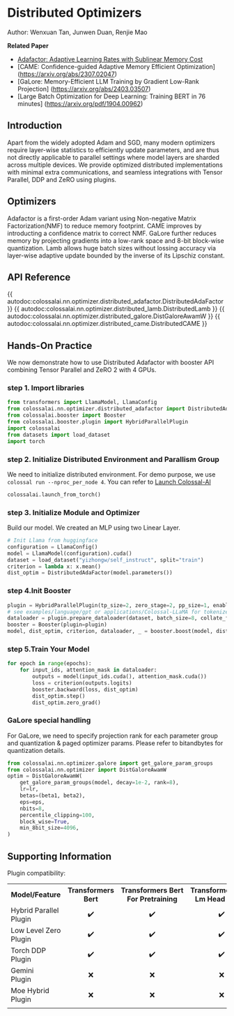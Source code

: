 # Distributed Optimizers

Author: Wenxuan Tan, Junwen Duan, Renjie Mao

**Related Paper**
- [Adafactor: Adaptive Learning Rates with Sublinear Memory Cost](https://arxiv.org/abs/1804.04235)
- [CAME: Confidence-guided Adaptive Memory Efficient Optimization] (https://arxiv.org/abs/2307.02047)
- [GaLore: Memory-Efficient LLM Training by Gradient Low-Rank Projection] (https://arxiv.org/abs/2403.03507)
- [Large Batch Optimization for Deep Learning: Training BERT in 76 minutes] (https://arxiv.org/pdf/1904.00962)

## Introduction
Apart from the widely adopted Adam and SGD, many modern optimizers require layer-wise statistics to efficiently update parameters, and are thus not directly applicable to parallel settings where model layers are sharded across multiple devices. We provide optimized distributed implementations with minimal extra communications, and seamless integrations with Tensor Parallel, DDP and ZeRO using plugins.
## Optimizers
Adafactor is a first-order Adam variant using Non-negative Matrix Factorization(NMF) to reduce memory footprint. CAME improves by introducting a confidence matrix to correct NMF. GaLore further reduces memory by projecting gradients into a low-rank space and 8-bit block-wise quantization. Lamb allows huge batch sizes without lossing accuracy via layer-wise adaptive update bounded by the inverse of its Lipschiz constant.

## API Reference

{{ autodoc:colossalai.nn.optimizer.distributed_adafactor.DistributedAdaFactor }}
{{ autodoc:colossalai.nn.optimizer.distributed_lamb.DistributedLamb }}
{{ autodoc:colossalai.nn.optimizer.distributed_galore.DistGaloreAwamW }}
{{ autodoc:colossalai.nn.optimizer.distributed_came.DistributedCAME }}

## Hands-On Practice
We now demonstrate how to use Distributed Adafactor with booster API combining Tensor Parallel and ZeRO 2 with 4 GPUs.
### step 1. Import libraries

```python
from transformers import LlamaModel, LlamaConfig
from colossalai.nn.optimizer.distributed_adafactor import DistributedAdaFactor
from colossalai.booster import Booster
from colossalai.booster.plugin import HybridParallelPlugin
import colossalai
from datasets import load_dataset
import torch
```

### step 2. Initialize Distributed Environment and Parallism Group
We need to initialize distributed environment. For demo purpose, we use `colossal run --nproc_per_node 4`. You can refer to [Launch Colossal-AI](../basics/launch_colossalai.md)

```python
colossalai.launch_from_torch()
```

### step 3. Initialize Module and Optimizer
Build our model. We created an MLP using two Linear Layer.

```python
# Init Llama from huggingface
configuration = LlamaConfig()
model = LlamaModel(configuration).cuda()
dataset = load_dataset("yizhongw/self_instruct", split="train")
criterion = lambda x: x.mean()
dist_optim = DistributedAdaFactor(model.parameters())

```

### step 4.Init Booster

```python
plugin = HybridParallelPlugin(tp_size=2, zero_stage=2, pp_size=1, enable_all_optimization=True)
# see examples/language/gpt or applications/Colossal-LLaMA for tokenizer examples
dataloader = plugin.prepare_dataloader(dataset, batch_size=8, collate_fn=tokenize_func)
booster = Booster(plugin=plugin)
model, dist_optim, criterion, dataloader, _ = booster.boost(model, dist_optim, criterion, dataloader)
```
### step 5.Train Your Model
```python
for epoch in range(epochs):
    for input_ids, attention_mask in dataloader:
        outputs = model(input_ids.cuda(), attention_mask.cuda())
        loss = criterion(outputs.logits)
        booster.backward(loss, dist_optim)
        dist_optim.step()
        dist_optim.zero_grad()
```
### GaLore special handling
For GaLore, we need to specify projection rank for each parameter group and quantization & paged optimizer params. Please refer to bitandbytes for quantization details.
```python
from colossalai.nn.optimizer.galore import get_galore_param_groups
from colossalai.nn.optimizer import DistGaloreAwamW
optim = DistGaloreAwamW(
    get_galore_param_groups(model, decay=1e-2, rank=8),
    lr=lr,
    betas=(beta1, beta2),
    eps=eps,
    nbits=8,
    percentile_clipping=100,
    block_wise=True,
    min_8bit_size=4096,
)
```

## Supporting Information
Plugin compatibility:
<table>
  <tr>
    <th nowrap="nowrap">Model/Feature</th>
    <th nowrap="nowrap" title="Transformers Bert">Transformers<br />Bert</th>
    <th nowrap="nowrap" align="center" title="Transformers Bert For Pretraining">Transformers Bert<br />For Pretraining</th>
    <th nowrap="nowrap" align="center" title="Transformers Bert Lm Head Model">Transformers Bert<br />Lm Head Model</th>
    <th nowrap="nowrap" align="center" title="Transformers Bert For Masked Lm">Transformers Bert<br />For Masked Lm</th>
    <th nowrap="nowrap" align="center" title="Transformers Bert For Sequence Classification">Transformers Bert<br />For Sequence Classification</th>
    <th nowrap="nowrap" align="center" title="Transformers Bert For Token Classification">Transformers Bert<br />For Token Classification</th>
    <th nowrap="nowrap" align="center" title="Transformers Bert For Next Sentence">Transformers Bert<br />For Next Sentence</th>
    <th nowrap="nowrap" align="center" title="Transformers Bert For Multiple-choice Question">Transformers Bert<br />For Multiple-choice Question</th>
    <th nowrap="nowrap" align="center" title="Transformers Bert For Question Answering">Transformers Bert<br />For Question Answering</th>
  </tr>
  <tr>
    <td nowrap="nowrap">Hybrid Parallel<br />Plugin</td>
    <td nowrap="nowrap" align="center">✔️</td>
    <td nowrap="nowrap" align="center">✔️</td>
    <td nowrap="nowrap" align="center">✔️</td>
    <td nowrap="nowrap" align="center">✔️</td>
    <td nowrap="nowrap" align="center">✔️</td>
    <td nowrap="nowrap" align="center">✔️</td>
    <td nowrap="nowrap" align="center">✔️</td>
    <td nowrap="nowrap" align="center">✔️</td>
    <td nowrap="nowrap" align="center">✔️</td>
  </tr>
  <tr>
    <td nowrap="nowrap">Low Level Zero<br />Plugin</td>
    <td nowrap="nowrap" align="center">✔️</td>
    <td nowrap="nowrap" align="center">✔️</td>
    <td nowrap="nowrap" align="center">✔️</td>
    <td nowrap="nowrap" align="center">✔️</td>
    <td nowrap="nowrap" align="center">✔️</td>
    <td nowrap="nowrap" align="center">✔️</td>
    <td nowrap="nowrap" align="center">✔️</td>
    <td nowrap="nowrap" align="center">✔️</td>
    <td nowrap="nowrap" align="center">✔️</td>
  </tr>
  <tr>
    <td nowrap="nowrap">Torch DDP<br />Plugin</td>
    <td nowrap="nowrap" align="center">✔️</td>
    <td nowrap="nowrap" align="center">✔️</td>
    <td nowrap="nowrap" align="center">✔️</td>
    <td nowrap="nowrap" align="center">✔️</td>
    <td nowrap="nowrap" align="center">✔️</td>
    <td nowrap="nowrap" align="center">✔️</td>
    <td nowrap="nowrap" align="center">✔️</td>
    <td nowrap="nowrap" align="center">✔️</td>
    <td nowrap="nowrap" align="center">✔️</td>
  </tr>
  <tr>
    <td nowrap="nowrap">Gemini<br />Plugin</td>
    <td nowrap="nowrap" align="center">❌</td>
    <td nowrap="nowrap" align="center">❌</td>
    <td nowrap="nowrap" align="center">❌</td>
    <td nowrap="nowrap" align="center">❌</td>
    <td nowrap="nowrap" align="center">❌</td>
    <td nowrap="nowrap" align="center">❌</td>
    <td nowrap="nowrap" align="center">❌</td>
    <td nowrap="nowrap" align="center">❌</td>
    <td nowrap="nowrap" align="center">❌</td>
  </tr>
  <tr>
    <td nowrap="nowrap">Moe Hybrid<br />Plugin</td>
    <td nowrap="nowrap" align="center">❌</td>
    <td nowrap="nowrap" align="center">❌</td>
    <td nowrap="nowrap" align="center">❌</td>
    <td nowrap="nowrap" align="center">❌</td>
    <td nowrap="nowrap" align="center">❌</td>
    <td nowrap="nowrap" align="center">❌</td>
    <td nowrap="nowrap" align="center">❌</td>
    <td nowrap="nowrap" align="center">❌</td>
    <td nowrap="nowrap" align="center">❌</td>
  </tr>
  <tr>
    <td colspan="39"></td>
  </tr>
</table>

<!-- doc-test-command: python -m pytest -rP ./tests/test_optimizer/test_dist_adafactor.py  -->
